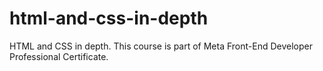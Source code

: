 # html-and-css-in-depth
HTML and CSS in depth. This course is part of Meta Front-End Developer Professional Certificate.
